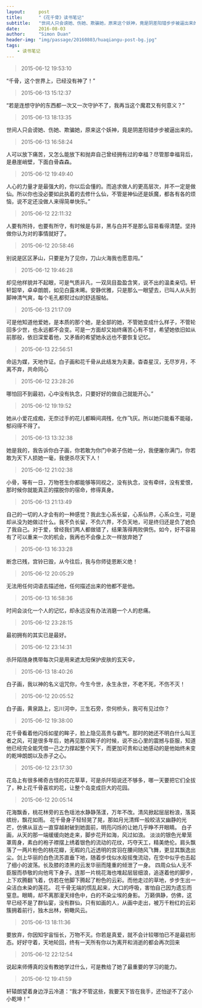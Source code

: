 ```yaml
---
layout:     post
title:      "《花千骨》读书笔记"
subtitle:   "世间人只会谤她、伤她、欺骗她，原来这个妖神，竟是阴差阳错步步被逼出来的。。。"
date:       2016-08-03
author:     "Simon Duan"
header-img: "img/passage/20160803/huaqiangu-post-bg.jpg"
tags:
    - 读书笔记
---
```

>  2015-06-12 19:53:10

“千骨，这个世界上，已经没有神了！”
>  2015-06-13 15:12:37

“若是连想守护的东西都一次又一次守护不了，我再当这个魔君又有何意义？”
>  2015-06-13 18:13:35

世间人只会谤她、伤她、欺骗她，原来这个妖神，竟是阴差阳错步步被逼出来的。

  >2015-06-13 16:58:24

人可以放下痛苦，又怎么能放下和抛弃自己曾经拥有过的幸福？尽管那幸福背后，是悬崖峭壁，下面白骨森森。
>  2015-06-12 19:49:40

人心的力量才是最强大的，你以后会懂的。而追求做人的更高层次，并不一定是做仙。所以你也没必要如此执着的去修什么仙，不管是神仙还是妖魔，都各有各的烦恼，说不定还没做人来得简单快乐。”
>  2015-06-12 22:11:32

人要有所持，也要有所守，有时候是与非，黑与白并不是那么容易看得清楚。坚持做你认为对的事情就好了。
>  2015-06-12 20:58:46

别说是区区茅山，只要是为了见你，刀山火海我也愿意闯。”
>  2015-06-12 19:46:28

却见他样貌并不起眼，可是气质非凡，一双凤目盈盈含笑，说不出的温柔亲切。轩轩韶举，卓卓朗朗，如见白露未晞。安静优雅，只是那么一眼望去，已叫人从头到脚神清气爽，每个毛孔都熨过似的舒适服帖。
> 2015-06-13 21:17:09

可是他知道他爱她，是本质的那个她，是全部的她，不管她变成什么样子，不管轮回多少世，也永远都不会变。可是一方面却又始终痛苦心有不甘，希望她依旧如从前那般，依旧深爱着他，又矛盾的希望她永远也不要恢复记忆。
> 2015-06-13 22:56:51

命运为媒，天地作证。白子画和花千骨从此结发为夫妻。杳杳星汉，无尽岁月，不离不弃，共命同心

> 2015-06-12 23:28:26

哪怕回不到最初，心中没有执念，只要好好的做自己就能开心。”
> 2015-06-12 19:19:52

她从小爱花成痴，无奈过手的花儿都瞬间凋残，化作飞灰。所以她只能看不能碰，郁闷得不得了。

> 2015-06-13 13:32:38

她是我的，我告诉你白子画，你若敢为你门中弟子伤她一分，我便屠你满门，你若敢为天下人损她一毫，我便杀尽天下人！


> 2015-06-12 21:02:38

小骨，等有一日，万物苍生你都能够等同视之，没有执念，没有牵绊，没有爱恨，那时候你就能真正的摆脱你的宿命，修得真身。

>2015-06-13 21:13:49

自己的一切的人才会有的一种感觉？我此生心系长留，心系仙界，心系众生，可是却从没为她做过什么。我不负长留，不负六界，不负天地，可是终归还是负了她负了我自己。对于爱，曾经我们两人都做错了，结果落得两败俱伤。如今，好不容易有了可以重来一次的机会，我再也不会像上次一样放弃她了

  > 2015-06-13 16:33:28  

断念已残，宫铃已毁，从今往后，我与你师徒恩断义绝！

> 2015-06-12 20:05:29

无法用任何词语去描述他，任何描述出来的他都不是他。

> 2015-06-13 16:58:36

时间会淡化一个人的记忆，却永远没有办法消磨一个人的悲痛。

> 2015-06-12 23:28:15

最初拥有的其实已是最好。

> 2015-06-12 23:14:31

杀阡陌随身携带每次只是用来遮太阳保护皮肤的玄天伞，


> 2015-06-13 18:40:26

白子画，我以神的名义诅咒你，今生今世，永生永世，不老不死，不伤不灭！

> 2015-06-12 20:05:52

白子画，黄泉路上，忘川河中，三生石旁，奈何桥头，我可有见过你？

> 2015-06-12 19:38:00

花千骨看着他闪烁如星的眸子，脸上隐见高贵与霸气。那时的她还不明白什么叫王者之风，可是很多年后，她再见那双眸子的时候，说不出心里的震撼与臣服，知道他已经完全能凭借一己之力撑起整个天下，而更加可贵和让她感动的是他始终未变的乾坤朗朗以及赤子之心。

  >2015-06-12 23:17:30  

 花岛上有很多稀奇古怪的花花草草，可是杀阡陌说还不够多，哪一天要把它们全拔了，种上花千骨喜欢的花，让整个岛变成巨大的花园。

>   2015-06-12 20:05:14   

花海飘香，桃花林旁的五色瑶池水静静荡漾，万年不改。清风掀起层层粉浪，落英缤纷，飘花如雨。 花千骨身子轻轻晃了晃，那如月光清辉一般皎洁又幽静的光芒，仿佛从亘古一直穿越射破到她面前，明亮闪烁的让她几乎睁不开眼睛。 白子画，从天的那一端缓缓向她走来，脚步花开如海，风过如浪。 淡淡的银色光晕笼罩周身，素白的袍子襟摆上绣着银色的流动的花纹，巧夺天工，精美绝伦。肩头飘落了一两片粉色的桃花瓣，无暇的几近透明的宫羽在腰间随风飞舞，更显其飘逸出尘。剑上华丽的白色流苏直垂下地，随着步伐似水般摇曳流动，在空中似乎也击起了细小的波荡。长及膝的漆黑的云发华丽而隆重的倾泄了一身。 四周众仙人无不臣服而恭敬的向他弯下身子。连那一片桃花海也堆起层层细浪，追逐着他的脚步，上下欢腾翻飞着，仿若在他脚下腾起了粉色的云彩。而他走过的草地，步步生出一朵洁白未染的莲花。 花千骨无端的慌乱起来，大口的呼吸，害怕自己因为遗忘而窒息。眼睛，却不离那漫天绯色中，白的不染尘埃的身影。 万籁俱静，仿佛，这早已经不是了群仙宴，没有群仙，只有如画的人，从画中走出，被万千粉红的云彩簇拥着前行，独木出林，俯瞰风云。

  > 2015-06-13 18:11:36  

要放弃，你因知宇宙恒长，万物不灭。你若是真爱，就不会计较哪怕已不是最初形态。好好守着，天地轮回，终有一天所有你以为离开和消逝的都会再次回来

>2015-06-12 22:12:54

说起来师傅真的没有教她学过什么，可是教给了她了最重要的学习的能力。


>2015-06-12 19:41:59

轩辕朗望着身边浮云冷道：“我才不管这些，我要天下皆在我手，还怕逆不了这小小乾坤！”

